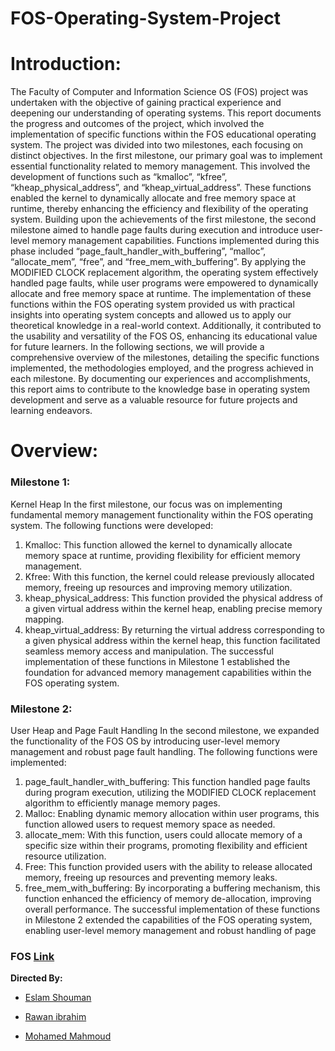# FOS-Operating-System-Project

# Introduction: 
The Faculty of Computer and Information Science OS (FOS) project was undertaken with the
objective of gaining practical experience and deepening our understanding of operating
systems. This report documents the progress and outcomes of the project, which involved the
implementation of specific functions within the FOS educational operating system.
The project was divided into two milestones, each focusing on distinct objectives. In the first
milestone, our primary goal was to implement essential functionality related to memory
management. This involved the development of functions such as “kmalloc”, “kfree”,
“kheap_physical_address”, and “kheap_virtual_address”. These functions enabled the kernel
to dynamically allocate and free memory space at runtime, thereby enhancing the efficiency
and flexibility of the operating system.
Building upon the achievements of the first milestone, the second milestone aimed to handle
page faults during execution and introduce user-level memory management capabilities.
Functions implemented during this phase included “page_fault_handler_with_buffering”,
“malloc”, “allocate_mem”, “free”, and “free_mem_with_buffering”. By applying the
MODIFIED CLOCK replacement algorithm, the operating system effectively handled page faults,
while user programs were empowered to dynamically allocate and free memory space at
runtime.
The implementation of these functions within the FOS operating system provided us with
practical insights into operating system concepts and allowed us to apply our theoretical
knowledge in a real-world context. Additionally, it contributed to the usability and versatility of
the FOS OS, enhancing its educational value for future learners.
In the following sections, we will provide a comprehensive overview of the milestones, detailing
the specific functions implemented, the methodologies employed, and the progress achieved in
each milestone. By documenting our experiences and accomplishments, this report aims to
contribute to the knowledge base in operating system development and serve as a valuable
resource for future projects and learning endeavors.

# Overview:
### Milestone 1: 
Kernel Heap
In the first milestone, our focus was on implementing fundamental memory management
functionality within the FOS operating system. The following functions were developed:
1. Kmalloc: This function allowed the kernel to dynamically allocate memory space at
runtime, providing flexibility for efficient memory management.
2. Kfree: With this function, the kernel could release previously allocated memory, freeing up
resources and improving memory utilization.
3. kheap_physical_address: This function provided the physical address of a given virtual
address within the kernel heap, enabling precise memory mapping.
4. kheap_virtual_address: By returning the virtual address corresponding to a given physical
address within the kernel heap, this function facilitated seamless memory access and
manipulation.
The successful implementation of these functions in Milestone 1 established the foundation for
advanced memory management capabilities within the FOS operating system.

### Milestone 2: 
User Heap and Page Fault Handling
In the second milestone, we expanded the functionality of the FOS OS by introducing user-level
memory management and robust page fault handling. The following functions were
implemented:
1. page_fault_handler_with_buffering: This function handled page faults during program
execution, utilizing the MODIFIED CLOCK replacement algorithm to efficiently manage
memory pages.
2. Malloc: Enabling dynamic memory allocation within user programs, this function allowed
users to request memory space as needed.
3. allocate_mem: With this function, users could allocate memory of a specific size within
their programs, promoting flexibility and efficient resource utilization.
4. Free: This function provided users with the ability to release allocated memory, freeing up
resources and preventing memory leaks.
5. free_mem_with_buffering: By incorporating a buffering mechanism, this function
enhanced the efficiency of memory de-allocation, improving overall performance.
The successful implementation of these functions in Milestone 2 extended the capabilities of
the FOS operating system, enabling user-level memory management and robust handling of
page 

### FOS [Link](https://drive.google.com/drive/folders/1I0kHn7cTYAH6mSirov5nnft-0bNpzva2?usp=share_link)

**Directed By:**

* [Eslam Shouman](https://www.linkedin.com/in/eslam-shouman-0958091b4/)

* [Rawan ibrahim](https://www.linkedin.com/in/rawan-ibrahim-a01778268) 

* [Mohamed Mahmoud](https://www.linkedin.com/in/mohamed-mahmoud07) 
